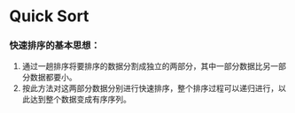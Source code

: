 # Quick Sort

### 快速排序的基本思想：
1. 通过一趟排序将要排序的数据分割成独立的两部分，其中一部分数据比另一部分数据都要小。
2. 按此方法对这两部分数据分别进行快速排序，整个排序过程可以递归进行，以此达到整个数据变成有序序列。
